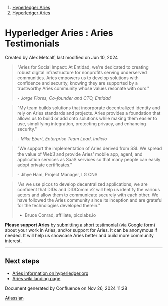 1. [Hyperledger Aries](index.html)
2. [Hyperledger Aries](Hyperledger-Aries_18481154.html)

# Hyperledger Aries : Aries Testimonials

Created by Alex Metcalf, last modified on Jun 10, 2024

> "Aries for Social Impact: At Entidad, we're dedicated to creating robust digital infrastructure for nonprofits serving underserved communities. Aries empowers us to develop solutions with confidence and security, knowing they are supported by a trustworthy Aries community whose values resonate with ours."
> 
> *- Jorge Flores, Co-founder and CTO, Entidad*

> "My team builds solutions that incorporate decentralized identity and rely on Aries standards and projects. Aries provides a foundation that allows us to build or add onto solutions while making them easier to use, simplifying integration, protecting privacy, and enhancing security."
> 
> *- Mike Ebert, Enterprise Team Lead, Indicio*

> "We support the implementation of Aries derived from SSI. We spread the value of Web3 and provide Aries' mobile app, agent, and application services as SaaS services so that many people can easily adopt private certificates."
> 
> - Jihye Ham, Project Manager, LG CNS

> "As we use picos to develop decentralized applications, we are confident that DIDs and DIDComm v2 will help us identify the various actors and allow them to communicate securely with each other. We have followed the Aries community since its inception and are grateful for the technologies developed therein."
> 
> - Bruce Conrad, affiliate, picolabs.io

**Please support Aries** by [submitting a short testimonial (via Google form)](https://forms.gle/7ZycZmkzRhtiQvu27) about your work in Aries, and/or support for Aries. It can be anonymous if needed. It will help us showcase Aries better and build more community interest.

* * *

## Next steps

- [Aries information on hyperledger.org](https://www.hyperledger.org/projects/aries)
- [Aries wiki landing page](https://lf-hyperledger.atlassian.net/wiki/display/ARIES/)

Document generated by Confluence on Nov 26, 2024 11:28

[Atlassian](http://www.atlassian.com/)
